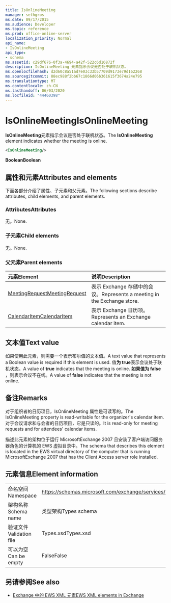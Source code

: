 ```yaml
---
title: IsOnlineMeeting
manager: sethgros
ms.date: 09/17/2015
ms.audience: Developer
ms.topic: reference
ms.prod: office-online-server
localization_priority: Normal
api_name:
- IsOnlineMeeting
api_type:
- schema
ms.assetid: c29df676-0f3a-4694-a42f-522c6d16872f
description: IsOnlineMeeting 元素指示会议是否处于联机状态。
ms.openlocfilehash: d2d60c8a51ad7e03c33b57709d9173e79d162268
ms.sourcegitcommit: 88ec988f2bb67c1866d06b361615f3674a24e795
ms.translationtype: MT
ms.contentlocale: zh-CN
ms.lasthandoff: 06/03/2020
ms.locfileid: "44460398"
---
```

# <a name="isonlinemeeting"></a><span data-ttu-id="ed580-103">IsOnlineMeeting</span><span class="sxs-lookup"><span data-stu-id="ed580-103">IsOnlineMeeting</span></span>

<span data-ttu-id="ed580-104">**IsOnlineMeeting**元素指示会议是否处于联机状态。</span><span class="sxs-lookup"><span data-stu-id="ed580-104">The **IsOnlineMeeting** element indicates whether the meeting is online.</span></span> 
  
```xml
<IsOnlineMeeting/>
```

 <span data-ttu-id="ed580-105">**Boolean**</span><span class="sxs-lookup"><span data-stu-id="ed580-105">**Boolean**</span></span>
## <a name="attributes-and-elements"></a><span data-ttu-id="ed580-106">属性和元素</span><span class="sxs-lookup"><span data-stu-id="ed580-106">Attributes and elements</span></span>

<span data-ttu-id="ed580-107">下面各部分介绍了属性、子元素和父元素。</span><span class="sxs-lookup"><span data-stu-id="ed580-107">The following sections describe attributes, child elements, and parent elements.</span></span>
  
### <a name="attributes"></a><span data-ttu-id="ed580-108">Attributes</span><span class="sxs-lookup"><span data-stu-id="ed580-108">Attributes</span></span>

<span data-ttu-id="ed580-109">无。</span><span class="sxs-lookup"><span data-stu-id="ed580-109">None.</span></span>
  
### <a name="child-elements"></a><span data-ttu-id="ed580-110">子元素</span><span class="sxs-lookup"><span data-stu-id="ed580-110">Child elements</span></span>

<span data-ttu-id="ed580-111">无。</span><span class="sxs-lookup"><span data-stu-id="ed580-111">None.</span></span>
  
### <a name="parent-elements"></a><span data-ttu-id="ed580-112">父元素</span><span class="sxs-lookup"><span data-stu-id="ed580-112">Parent elements</span></span>

|<span data-ttu-id="ed580-113">**元素**</span><span class="sxs-lookup"><span data-stu-id="ed580-113">**Element**</span></span>|<span data-ttu-id="ed580-114">**说明**</span><span class="sxs-lookup"><span data-stu-id="ed580-114">**Description**</span></span>|
|:-----|:-----|
|[<span data-ttu-id="ed580-115">MeetingRequest</span><span class="sxs-lookup"><span data-stu-id="ed580-115">MeetingRequest</span></span>](meetingrequest.md) <br/> |<span data-ttu-id="ed580-116">表示 Exchange 存储中的会议。</span><span class="sxs-lookup"><span data-stu-id="ed580-116">Represents a meeting in the Exchange store.</span></span>  <br/> |
|[<span data-ttu-id="ed580-117">CalendarItem</span><span class="sxs-lookup"><span data-stu-id="ed580-117">CalendarItem</span></span>](calendaritem.md) <br/> |<span data-ttu-id="ed580-118">表示 Exchange 日历项。</span><span class="sxs-lookup"><span data-stu-id="ed580-118">Represents an Exchange calendar item.</span></span>  <br/> |
   
## <a name="text-value"></a><span data-ttu-id="ed580-119">文本值</span><span class="sxs-lookup"><span data-stu-id="ed580-119">Text value</span></span>

<span data-ttu-id="ed580-120">如果使用此元素，则需要一个表示布尔值的文本值。</span><span class="sxs-lookup"><span data-stu-id="ed580-120">A text value that represents a Boolean value is required if this element is used.</span></span> <span data-ttu-id="ed580-121">值**为 true**表示会议处于联机状态。</span><span class="sxs-lookup"><span data-stu-id="ed580-121">A value of **true** indicates that the meeting is online.</span></span> <span data-ttu-id="ed580-122">**如果值为 false** ，则表示会议不在线。</span><span class="sxs-lookup"><span data-stu-id="ed580-122">A value of **false** indicates that the meeting is not online.</span></span> 
  
## <a name="remarks"></a><span data-ttu-id="ed580-123">备注</span><span class="sxs-lookup"><span data-stu-id="ed580-123">Remarks</span></span>

<span data-ttu-id="ed580-124">对于组织者的日历项目，IsOnlineMeeting 属性是可读写的。</span><span class="sxs-lookup"><span data-stu-id="ed580-124">The IsOnlineMeeting property is read-writable for the organizer's calendar item.</span></span> <span data-ttu-id="ed580-125">对于会议请求和与会者的日历项目，它是只读的。</span><span class="sxs-lookup"><span data-stu-id="ed580-125">It is read-only for meeting requests and for attendees' calendar items.</span></span>
  
<span data-ttu-id="ed580-126">描述此元素的架构位于运行 MicrosoftExchange 2007 且安装了客户端访问服务器角色的计算机的 EWS 虚拟目录中。</span><span class="sxs-lookup"><span data-stu-id="ed580-126">The schema that describes this element is located in the EWS virtual directory of the computer that is running MicrosoftExchange 2007 that has the Client Access server role installed.</span></span>
  
## <a name="element-information"></a><span data-ttu-id="ed580-127">元素信息</span><span class="sxs-lookup"><span data-stu-id="ed580-127">Element information</span></span>

|||
|:-----|:-----|
|<span data-ttu-id="ed580-128">命名空间</span><span class="sxs-lookup"><span data-stu-id="ed580-128">Namespace</span></span>  <br/> |https://schemas.microsoft.com/exchange/services/2006/types  <br/> |
|<span data-ttu-id="ed580-129">架构名称</span><span class="sxs-lookup"><span data-stu-id="ed580-129">Schema name</span></span>  <br/> |<span data-ttu-id="ed580-130">类型架构</span><span class="sxs-lookup"><span data-stu-id="ed580-130">Types schema</span></span>  <br/> |
|<span data-ttu-id="ed580-131">验证文件</span><span class="sxs-lookup"><span data-stu-id="ed580-131">Validation file</span></span>  <br/> |<span data-ttu-id="ed580-132">Types.xsd</span><span class="sxs-lookup"><span data-stu-id="ed580-132">Types.xsd</span></span>  <br/> |
|<span data-ttu-id="ed580-133">可以为空</span><span class="sxs-lookup"><span data-stu-id="ed580-133">Can be empty</span></span>  <br/> |<span data-ttu-id="ed580-134">False</span><span class="sxs-lookup"><span data-stu-id="ed580-134">False</span></span>  <br/> |
   
## <a name="see-also"></a><span data-ttu-id="ed580-135">另请参阅</span><span class="sxs-lookup"><span data-stu-id="ed580-135">See also</span></span>



- [<span data-ttu-id="ed580-136">Exchange 中的 EWS XML 元素</span><span class="sxs-lookup"><span data-stu-id="ed580-136">EWS XML elements in Exchange</span></span>](ews-xml-elements-in-exchange.md)

